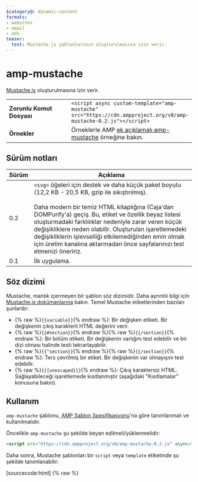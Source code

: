 ```yaml
---
$category@: dynamic-content
formats:
- websites
- email
- ads
teaser:
  text: Mustache.js şablonlarının oluşturulmasına izin verir.
---
```



<!--- Reformatted by Reftar! for AMP (go/reftar) on 2019-06-13 -->
<!---
       Copyright 2016 The AMP HTML Authors. All Rights Reserved.

       Licensed under the Apache License, Version 2.0 (the "License");
     you may not use this file except in compliance with the License.
     You may obtain a copy of the License at

     http://www.apache.org/licenses/LICENSE-2.0

     Unless required by applicable law or agreed to in writing, software
     distributed under the License is distributed on an "AS-IS" BASIS,
     WITHOUT WARRANTIES OR CONDITIONS OF ANY KIND, either express or implied.
     See the License for the specific language governing permissions and
     limitations under the License.
-->

# amp-mustache

[Mustache.js](https://github.com/janl/mustache.js/) oluşturulmasına izin verir.

<table>
  <tr>
    <td width="40%"><strong>Zorunlu Komut Dosyası</strong></td>
    <td>
      <div>
        <code>&lt;script async custom-template="amp-mustache" src="https://cdn.ampproject.org/v0/amp-mustache-0.2.js">&lt;/script></code>
      </div>
    </td>
  </tr>
  <tr>
    <td width="40%"><strong>Örnekler</strong></td>
    <td>Örneklerle AMP <a href="https://ampbyexample.com/components/amp-mustache/">ek açıklamalı amp-mustache</a> örneğine bakın.</td>
  </tr>
</table>


## Sürüm notları

| Sürüm | Açıklama |
|-------|-----|
| 0.2 | `<svg>` öğeleri için destek ve daha küçük paket boyutu (12,2 KB - 20,5 KB, gzip ile sıkıştırılmış).<br><br> Daha modern bir temiz HTML kitaplığına (Caja'dan DOMPurify'a) geçiş. Bu, etiket ve özellik beyaz listesi oluşturmadaki farklılıklar nedeniyle zarar veren küçük değişikliklere neden olabilir. Oluşturulan işaretlemedeki değişikliklerin işlevselliği etkilemediğinden emin olmak için üretim kanalına aktarmadan önce sayfalarınızı test etmenizi öneririz. |
| 0.1 | İlk uygulama. |

## Söz dizimi

Mustache, mantık içermeyen bir şablon söz dizimidir. Daha ayrıntılı bilgi için [Mustache.js dokümanlarına](https://github.com/janl/mustache.js/) bakın. Temel Mustache etiketlerinden bazıları şunlardır:

* {% raw %}`{{variable}}`{% endraw %}: Bir değişken etiketi. Bir değişkenin çıkış karakterli HTML değerini verir.
*  {% raw %}`{{#section}}`{% endraw %}{% raw %}`{{/section}}`{% endraw %}: Bir bölüm etiketi. Bir değişkenin varlığını test edebilir ve bir dizi olması halinde testi tekrarlayabilir.
* {% raw %}`{{^section}}`{% endraw %}{% raw %}`{{/section}}`{% endraw %}: Ters çevrilmiş bir etiket. Bir değişkenin var olmayışını test edebilir.
* {% raw %}`{{{unescaped}}}`{% endraw %}: Çıkış karaktersiz HTML. Sağlayabileceği işaretlemede kısıtlanmıştır (aşağıdaki "Kısıtlamalar" konusuna bakın).

## Kullanım

`amp-mustache` şablonu, [AMP Şablon Spesifikasyonu](../../spec/amp-html-templates.md)'na göre tanımlanmalı ve kullanılmalıdır.

Öncelikle `amp-mustache` şu şekilde beyan edilmeli/yüklenmelidir:

```html
<script src="https://cdn.ampproject.org/v0/amp-mustache-0.2.js" async="" custom-template="amp-mustache"></script>
```

Daha sonra, Mustache şablonları bir `script` veya `template` etiketinde şu şekilde tanımlanabilir:

[sourcecode:html]
{% raw %}<!-- Şablon etiketi kullanma. -->
<template type="amp-mustache">
  Hello {{world}}!
  {% endraw %}[/sourcecode]

veya

<!-- Komut dosyası etiketi kullanma. -->
[sourcecode:html]
{% raw %}<script type="text/plain" template="amp-mustache">
  Hello {{world}}!
</script>
{% endraw %}[/sourcecode]

AMP doğrulaması yararlı dev-x ipuçları sağladığından, mümkün olan her yerde `template` etiketini kullanın. Uç durumlar ve tablo bağlamında şablon oluşturma sorunları için `script` şablonunu kullanın. Aşağıdaki "Tablolar" bölümüne bakın.

Şablonların nasıl keşfedileceğine, ne zaman oluşturulacağına ve verilerin nasıl sağlanacağına, içeriğini oluşturmak için bu şablonu kullanan hedef AMP öğesi (ör. bir [amp-list](../amp-list/amp-list.md), [amp-form](../amp-form/amp-form.md) vb.) karar verir.

## Kısıtlamalar

### Doğrulama

Tüm AMP şablonları gibi `amp-mustache` şablonlarının da iyi biçimlendirilmiş DOM parçaları olmalıdır. Bu, diğer noktaların yanı sıra, `amp-mustache` etiketini şunlar için kullanamayacağınız anlamına gelir:

* Etiket adını hesaplama. Örneğin, {% raw %}`<{{tagName}}>`{% endraw %} öğesine izin verilmez.
* Özellik adını hesaplama. Örneğin, {% raw %}`<div {{attrName}}=something>`{% endraw %} öğesine izin verilmez.

"Üçlü mustache"ın sonucu yalnızca şu etiketlere izin verecek şekilde temizlenir: `a`, `b`, `br`, `caption`, `colgroup`, `code`, `del`, `div`, `em`, `i`, `ins`, `li`, `mark`, `ol`, `p`, `q`, `s`, `small`, `span`, `strong`, `sub`, `sup`, `table`, `tbody`, `time`, `td`, `th`, `thead`, `tfoot`, `tr`, `u`, `ul`.

### Temizleme

Mustache çıktısı, güvenlik nedenleriyle ve AMP'nin geçerliliğini korumak için temizlenir. Bu, belirli öğelerin ve özelliklerin haber verilmeden kaldırılmasına neden olabilir.

## Güçlükler

### İç içe yerleştirilmiş şablonlar

AMP Doğrulaması'na göre `<template>` öğeleri, diğer `<template>` öğelerinin alt öğeleri olmamalıdır. Bu durum, `amp-list` ve `amp-form` gibi, şablonları kullanan iki bileşen iç içe yerleştirilirken ortaya çıkabilir.

Bu sorunu geçici olarak çözmek için `<template>` öğeleri, bileşendeki `template` özelliği aracılığıyla `id` bilgilerine göre referans alınabilir. Örneğin:

[sourcecode:html]
{% raw %}<amp-list id="myList" src="https://foo.com/list.json">
  <template type="amp-mustache">
    <div>{{title}}</div>
  </template>
</amp-list>
{% endraw %}[/sourcecode]

Şu şekilde de gösterilebilir:

[sourcecode:html]
{% raw %}<!-- İç içe yerleştirmeyi önlemek için şablonları dışlama. -->
<template type="amp-mustache" id="myTemplate">
  <div>{{title}}</div>
</template>

<amp-list id="myList" src="https://foo.com/list.json" template="myTemplate">
</amp-list>
{% endraw %}[/sourcecode]

### Tablolar

AMP şablon dizelerinin `<template>` öğelerinde belirtilmesi gerektiğinden bu durum, tarayıcı ayrıştırması nedeniyle beklenmeyen davranışlara neden olabilir. Örneğin, `<table>` öğelerinin, metnin [koruyucu üst öğesi](https://www.w3.org/TR/html5/syntax.html#unexpected-markup-in-tables) olmasına neden olabilir. Aşağıdaki örnekte:

[sourcecode:html]
{% raw %}<template type="amp-mustache">
  <table>
    <tr>
      {{#foo}}<td></td>{{/foo}}
    </tr>
  </table>
</template>
{% endraw %}[/sourcecode]

Tarayıcı, {% raw %}`{{#foo}}`{% endraw %} ve {% raw %}`{{/foo}}`{% endraw %} metin düğümlerinin koruyucu üst öğesi olur:

[sourcecode:html]
{% raw %}{{#foo}}
{{/foo}}
<table>
  <tr>
    <td></td>
  </tr>
</table>
{% endraw %}[/sourcecode]

Geçici çözümler arasında Mustache bölümlerinin HTML yorumlarında sarmalanmasını (ör. {% raw %}`<!-- {{#bar}} -->`{% endraw %}), bunun yerine `<div>` gibi tablo dışı öğelerin veya şablonlarınızı tanımlamak için bir `<script type="text/plain">` etiketinin kullanılmasını içerir.

[sourcecode:html]
{% raw %}<script type="text/plain" template="amp-mustache">
  <table>
    <tr>
      {{#foo}}<td></td>{{/foo}}
    </tr>
  </table>
</script>
{% endraw %}[/sourcecode]

### Çıkış karakterlerini alıntılama

Özellik değerlerini hesaplamak için `amp-mustache` kullanılırken çıkış karakterlerini alıntılama bir sorun olabilir. Örneğin:

[sourcecode:html]
{% raw %}<template type="amp-mustache">
<!-- foo değişkenindeki bir çift tırnak (") HTML'nin bozulmasına yol açar. -->
<amp-img alt="{{foo}}" src="example.jpg" width="100" height="100"></amp-img>

<!-- bar değişkenindeki bir tek tırnak (') veya çift tırnak (") AMP çalışma zamanı ayrıştırma hatasına neden olur. -->
<button on="tap:AMP.setState({foo: '{{bar}}'})">Click me</button>
</template>
{% endraw %}[/sourcecode]

Mustache HTML `&amp;` çıkış karakterlerini kullanacağından (ör. `&quot;` -&gt; `&amp;quot;`) {% raw %}`{{foo}}`{% endraw %} veya {% raw %}`{{bar}}`{% endraw %} değişkenlerinde HTML karakter kodlarının kullanılması işe yaramaz. Bir geçici çözüm ise ′ (`&prime;`) ve ″ (`&Prime;`) gibi tıpkı basım karakterlerin kullanılmasıdır.

Bunun yerine, bu değişikliğin `amp-mustache` içinde gerçekleştirilmesi için [açık bir teklif](https://github.com/ampproject/amphtml/issues/8395) vardır. Bu teklifi desteklemek isterseniz lütfen konu hakkında yorum yapın.

### HTML varlıkları

HTML varlıkları, `<template>` öğelerinde korunmaz.

Kullanıcı tarafından oluşturulmuş metin içeren bir `<template>` öğesinin sunucu tarafında oluşturulmasını isterseniz, {% raw %}`{{`, `}}`, `{{{`, `}}}`{% endraw %} içeren kullanıcı tarafından oluşturulmuş metin bir Mustache bölümü olarak işleneceğinden bir soruna neden olabilir. Örneğin, {% raw %}`{{`{% endraw %} karakterlerinin `&lcub;&lcub;` HTML varlıklarıyla değiştirilmesi, tarayıcı `<template>` öğesini ayrıştırdığında bu varlıklar korunmayacağı için işe yaramaz.

Geçici çözümler, {% raw %}`{{`{% endraw %} gibi dizeleri farklı karakterlerle değiştirmeyi veya bunları kullanıcı tarafından oluşturulmuş içerikten bütünüyle ayırmayı içerir.

## Doğrulama

AMP doğrulayıcı spesifikasyonundaki [amp-mustache kurallarına](https://github.com/ampproject/amphtml/blob/master/extensions/amp-mustache/validator-amp-mustache.protoascii) bakın.
